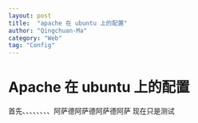 ```yaml
---
layout: post
title:  "apache 在 ubuntu 上的配置"
author: "Qingchuan-Ma"
category: "Web"
tag: "Config"
---
```


# Apache 在 ubuntu 上的配置


首先、、、、、、、、阿萨德阿萨德阿萨德阿萨   现在只是测试